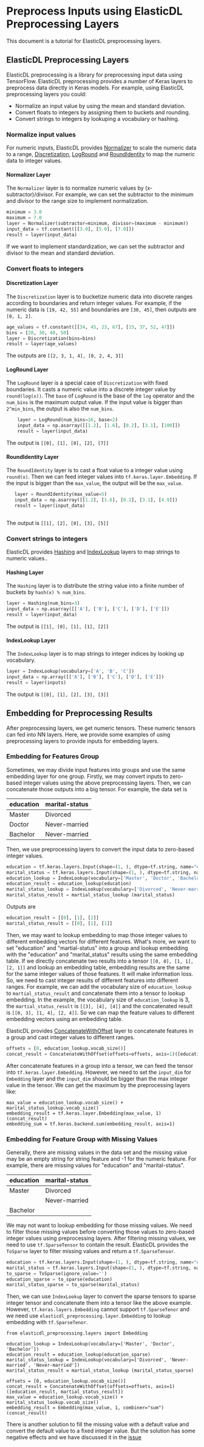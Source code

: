 # Preprocess Inputs using ElasticDL Preprocessing Layers

This document is a tutorial for ElasticDL preprocessing layers.

## ElasticDL Preprocessing Layers
ElasticDL preprocessing is a library for preprocessing input data using TensorFlow. ElasticDL preprocessing provides a number of Keras layers to preprocess data directly in Keras models.
For example, using ElasticDL preprocessing layers you could:

* Normalize an input value by using the mean and standard deviation.
* Convert floats to integers by assigning them to buckets and rounding.
* Convert strings to integers by lookuping a vocabulary or hashing.

### Normalize input values
For numeric inputs, ElasticDL provides [Normalizer](#normalizer-layer) to scale the numeric data to a range, [Discretization](#discretization-layer), [LogRound](#loground-layer) and [RoundIdentity](#roundidentity-layer) to map the numeric data to integer values.

#### Normalizer Layer
The `Normalizer` layer is to normalize numeric values by (x-subtractor)/divisor. For example, we can set the subtractor to the minimum and divisor to the range size to 
implement normalization.
```python
minimum = 3.0
maximum = 7.0
layer = Normalizer(subtractor=minimum, divisor=(maximum - minimum))
input_data = tf.constant([[3.0], [5.0], [7.0]])
result = layer(input_data)
```
If we want to implement standardization, we can set the subtractor and divisor to the mean and standard deviation.

### Convert floats to integers

#### Discretization Layer
The `Discretization` layer is to bucketize numeric data into discrete ranges according to boundaries and return integer values. For example, if the numeric
data is `[19, 42, 55]` and boundaries are `[30, 45]`, then outputs are `[0, 1, 2]`.

```python
age_values = tf.constant([[34, 45, 23, 67], [15, 37, 52, 47]])
bins = [20, 30, 40, 50]
layer = Discretization(bins=bins)
result = layer(age_values)
```
The outputs are `[[2, 3, 1, 4], [0, 2, 4, 3]]`

#### LogRound Layer
The `LogRound` layer is a special case of `Discretization` with fixed boundaries. It casts a numeric value into a discrete integer value by `round(log(x))`.
The `base` of `LogRound` is the base of the `log` operator and the `num_bins` is the maximum output value. If the input value is bigger than `2^min_bins`, the output is also
the `num_bins`. 
```python
    layer = LogRound(num_bins=16, base=2)
    input_data = np.asarray([[1.2], [1.6], [0.2], [3.1], [100]])
    result = layer(input_data)
```
The output is `[[0], [1], [0], [2], [7]]`


#### RoundIdentity Layer
The `RoundIdentity` layer is to cast a float value to a integer value using `round(x)`. Then we can feed integer values into `tf.keras.layer.Embedding`. If the input is bigger than
the `max_value`, the output will be the `max_value`.
 ```python
    layer = RoundIdentity(max_value=5)
    input_data = np.asarray([[1.2], [1.6], [0.2], [3.1], [4.9]])
    result = layer(input_data)
    
```
The output is `[[1], [2], [0], [3], [5]]`

### Convert strings to integers

ElasticDL provides [Hashing](#hashing-layer) and [IndexLookup](#indexlookup-layer) layers to map strings to numeric values..

#### Hashing Layer
The `Hashing` layer is to distribute the string value into a finite number of buckets by `hash(x) % num_bins`. 

```python
layer = Hashing(num_bins=3)
input_data = np.asarray([['A'], ['B'], ['C'], ['D'], ['E']])
result = layer(input_data)
```
The output is `[[1], [0], [1], [1], [2]]`

#### IndexLookup Layer
The `IndexLookup` layer is to map strings to integer indices by looking up vocabulary.

```python
layer = IndexLookup(vocabulary=['A', 'B', 'C'])
input_data = np.array([['A'], ['B'], ['C'], ['D'], ['E']])
result = layer(inputs)
```
The output is `[[0], [1], [2], [3], [3]]`

## Embedding for Preprocessing Results

After preprocessing layers, we get numeric tensors. These numeric tensors can fed into NN layers. Here, we provide some examples of using preprocessing layers to provide inputs for embedding layers.

### Embedding for Features Group 
Sometimes, we may divide input features into groups and use the same embedding layer for one group. Firstly, we may convert inputs to zero-based integer values using the above
preprocessing layers. Then, we can concatenate those outputs into a big tensor. For example, the data set is

| education | marital-status |
| --- | --- |
| Master | Divorced |
| Doctor | Never-married |
| Bachelor | Never-married |

Then, we use preprocessing layers to convert the input data to zero-based integer values.
```python
education = tf.keras.layers.Input(shape=(1, ), dtype=tf.string, name="education")
marital_status = tf.keras.layers.Input(shape=(1, ), dtype=tf.string, name="marital_status")
education_lookup = IndexLookup(vocabulary=['Master', 'Doctor', 'Bachelor'])
education_result = education_lookup(education)
marital_status_lookup = IndexLookup(vocabulary=['Divorced', 'Never-married', 'Never-married'])
marital_status_result = martial_status_lookup (marital_status)
```
Outputs are

```python
education_result = [[0], [1], [2]]
marital_status_result = [[0], [1], [1]]
```
Then, we may want to lookup embedding to map those integer values to different embedding vectors for different features. What's more, we want to set "education" and "martial-status" into a group and lookup embedding with the "education" and "marital_status" results using the same embedding table. If we directly
concatenate two results into a tensor `[[0, 0], [1, 1], [2, 1]]` and lookup an embedding table, embedding results are the same for the same integer values of those features. 
It will make information loss. So, we need to cast integer results of different features into different ranges. 
For example, we can add the vocabulary size of `education_lookup` to `martial_status_result` and concatenate them into a tensor to lookup embedding. In the example, the vocabulary size of `education_lookup` is 3, 
the `martial_status_result` is `[[3], [4], [4]]` and the concatenated result is `[[0, 3], [1, 4], [2, 4]]`. So we can map the feature values to different embedding vectors using an embedding table.

ElasticDL provides [ConcatenateWithOffset](https://github.com/sql-machine-learning/elasticdl/blob/develop/elasticdl_preprocessing/layers/concatenate_with_offset.py) layer to concatenate features in a group and cast integer values to different ranges. 

```python
offsets = [0, education_lookup.vocab_size()]
concat_result = ConcatenateWithOffset(offsets=offsets, axis=1)([education_result, martial_status_result])
```

After concatenate features in a group into a tensor, we can feed the tensor into `tf.keras.layer.Embedding`. However, we need to set the `input_dim` for `Embedding` layer and the `input_dim`
should be bigger than the max integer value in the tensor. We can get the maximum by the preprocessing layers like:
```
max_value = education_lookup.vocab_size() + marital_status_lookup.vocab_size()
embedding_result = tf.keras.layer.Embedding(max_value, 1)(concat_result)
embedding_sum = tf.keras.backend.sum(embedding_result, axis=1)
```


### Embedding for Feature Group with Missing Values
Generally, there are missing values in the data set and the missing value may be an empty string for string feature and -1 for the numeric feature. For example, there are
missing values for "education" and "marital-status". 

| education | marital-status |
| --- | --- |
| Master | Divorced |
|  | Never-married |
| Bachelor |  |

We may not want to lookup embedding for those missing values. We need to filter those missing values before converting those values to zero-based
integer values using preprocessing layers. After filtering missing values, we need to use `tf.SparseTensor` to contain the result. ElasticDL provides the `ToSparse` layer to filter
missing values and return a `tf.SparseTensor`. 

```python
education = tf.keras.layers.Input(shape=(1, ), dtype=tf.string, name="education")
marital_status = tf.keras.layers.Input(shape=(1, ), dtype=tf.string, name="marital_status")
to_sparse = ToSparse(ignore_value='')
education_sparse = to_sparse(education)
marital_status_sparse = to_sparse(marital_status)
```
Then, we can use `IndexLookup` layer to convert the sparse tensors to sparse integer tensor and concatenate them into a tensor like the above example. However, `tf.keras.layers.Embedding`
cannot support `tf.SparseTenor` and we need use `elasticdl_preprocessing.layer.Embedding` to lookup embedding with `tf.SparseTenor`.
```
from elasticdl_preprocessing.layers import Embedding

education_lookup = IndexLookup(vocabulary=['Master', 'Doctor', 'Bachelor'])
education_result = education_lookup(education_sparse)
marital_status_lookup = IndexLookup(vocabulary=['Divorced', 'Never-married', 'Never-married'])
marital_status_result = martial_status_lookup (marital_status_sparse)

offsets = [0, education_lookup.vocab_size()]
concat_result = ConcatenateWithOffset(offsets=offsets, axis=1)([education_result, martial_status_result])
max_value = education_lookup.vocab_size() + marital_status_lookup.vocab_size()
embedding_result = Embedding(max_value, 1, combiner="sum")(concat_result)
```

There is another solution to fill the missing value with a default value and convert the default value to a fixed integer value. But the solution has some negative effects and we
have discussed it in the [issue](https://github.com/sql-machine-learning/elasticdl/issues/1844)
 